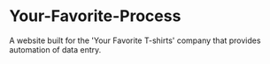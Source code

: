 # Your-Favorite-Process
A website built for the 'Your Favorite T-shirts' company that provides automation of data entry.   
